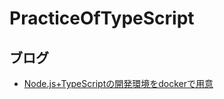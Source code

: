 # PracticeOfTypeScript

## ブログ
* [Node.js+TypeScriptの開発環境をdockerで用意](https://eno314.hatenadiary.com/entry/2020/02/17/165720)
